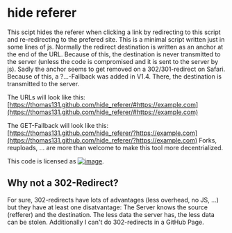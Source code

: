 hide referer
=============
This scipt hides the referer when clicking a link by redirecting to this script and re-redirecting to the prefered site. This is a minimal script written just in some lines of js. Normally the redirect destination is written as an anchor at the end of the URL. Because of this, the destination is never transmitted to the server (unless the code is compromised and it is sent to the server by js). Sadly the anchor seems to get removed on a 302/301-redirect on Safari. Because of this, a ?...-Fallback was added in V1.4. There, the destination is transmitted to the server.

The URLs will look like this: [https://thomas131.github.com/hide_referer/#https://example.com](https://thomas131.github.com/hide_referer/#https://example.com)

The GET-Fallback will look like this: [https://thomas131.github.com/hide_referer/?https://example.com](https://thomas131.github.com/hide_referer/?https://example.com)
Forks, reuploads, ... are more than welcome to make this tool more decentrialized.

This code is licensed as [![image](https://licensebuttons.net/p/zero/1.0/88x31.png "CC0")](https://creativecommons.org/publicdomain/zero/1.0/).

Why not a 302-Redirect?
-----------------------
For sure, 302-redirects have lots of advantages (less overhead, no JS, ...) but they have at least one disatvantage: The Server knows the source (refferer) and the destination. The less data the server has, the less data can be stolen. Additionally I can't do 302-redirects in a GitHub Page.
